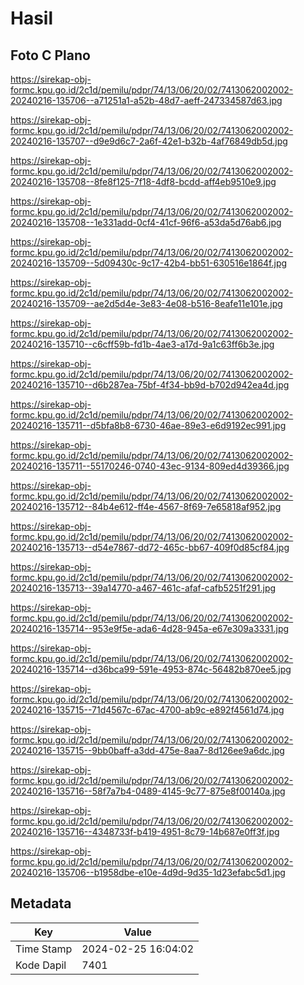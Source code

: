 # Hasil

## Foto C Plano

https://sirekap-obj-formc.kpu.go.id/2c1d/pemilu/pdpr/74/13/06/20/02/7413062002002-20240216-135706--a71251a1-a52b-48d7-aeff-247334587d63.jpg

https://sirekap-obj-formc.kpu.go.id/2c1d/pemilu/pdpr/74/13/06/20/02/7413062002002-20240216-135707--d9e9d6c7-2a6f-42e1-b32b-4af76849db5d.jpg

https://sirekap-obj-formc.kpu.go.id/2c1d/pemilu/pdpr/74/13/06/20/02/7413062002002-20240216-135708--8fe8f125-7f18-4df8-bcdd-aff4eb9510e9.jpg

https://sirekap-obj-formc.kpu.go.id/2c1d/pemilu/pdpr/74/13/06/20/02/7413062002002-20240216-135708--1e331add-0cf4-41cf-96f6-a53da5d76ab6.jpg

https://sirekap-obj-formc.kpu.go.id/2c1d/pemilu/pdpr/74/13/06/20/02/7413062002002-20240216-135709--5d09430c-9c17-42b4-bb51-630516e1864f.jpg

https://sirekap-obj-formc.kpu.go.id/2c1d/pemilu/pdpr/74/13/06/20/02/7413062002002-20240216-135709--ae2d5d4e-3e83-4e08-b516-8eafe11e101e.jpg

https://sirekap-obj-formc.kpu.go.id/2c1d/pemilu/pdpr/74/13/06/20/02/7413062002002-20240216-135710--c6cff59b-fd1b-4ae3-a17d-9a1c63ff6b3e.jpg

https://sirekap-obj-formc.kpu.go.id/2c1d/pemilu/pdpr/74/13/06/20/02/7413062002002-20240216-135710--d6b287ea-75bf-4f34-bb9d-b702d942ea4d.jpg

https://sirekap-obj-formc.kpu.go.id/2c1d/pemilu/pdpr/74/13/06/20/02/7413062002002-20240216-135711--d5bfa8b8-6730-46ae-89e3-e6d9192ec991.jpg

https://sirekap-obj-formc.kpu.go.id/2c1d/pemilu/pdpr/74/13/06/20/02/7413062002002-20240216-135711--55170246-0740-43ec-9134-809ed4d39366.jpg

https://sirekap-obj-formc.kpu.go.id/2c1d/pemilu/pdpr/74/13/06/20/02/7413062002002-20240216-135712--84b4e612-ff4e-4567-8f69-7e65818af952.jpg

https://sirekap-obj-formc.kpu.go.id/2c1d/pemilu/pdpr/74/13/06/20/02/7413062002002-20240216-135713--d54e7867-dd72-465c-bb67-409f0d85cf84.jpg

https://sirekap-obj-formc.kpu.go.id/2c1d/pemilu/pdpr/74/13/06/20/02/7413062002002-20240216-135713--39a14770-a467-461c-afaf-cafb5251f291.jpg

https://sirekap-obj-formc.kpu.go.id/2c1d/pemilu/pdpr/74/13/06/20/02/7413062002002-20240216-135714--953e9f5e-ada6-4d28-945a-e67e309a3331.jpg

https://sirekap-obj-formc.kpu.go.id/2c1d/pemilu/pdpr/74/13/06/20/02/7413062002002-20240216-135714--d36bca99-591e-4953-874c-56482b870ee5.jpg

https://sirekap-obj-formc.kpu.go.id/2c1d/pemilu/pdpr/74/13/06/20/02/7413062002002-20240216-135715--71d4567c-67ac-4700-ab9c-e892f4561d74.jpg

https://sirekap-obj-formc.kpu.go.id/2c1d/pemilu/pdpr/74/13/06/20/02/7413062002002-20240216-135715--9bb0baff-a3dd-475e-8aa7-8d126ee9a6dc.jpg

https://sirekap-obj-formc.kpu.go.id/2c1d/pemilu/pdpr/74/13/06/20/02/7413062002002-20240216-135716--58f7a7b4-0489-4145-9c77-875e8f00140a.jpg

https://sirekap-obj-formc.kpu.go.id/2c1d/pemilu/pdpr/74/13/06/20/02/7413062002002-20240216-135716--4348733f-b419-4951-8c79-14b687e0ff3f.jpg

https://sirekap-obj-formc.kpu.go.id/2c1d/pemilu/pdpr/74/13/06/20/02/7413062002002-20240216-135706--b1958dbe-e10e-4d9d-9d35-1d23efabc5d1.jpg


## Metadata

| Key        | Value               |
| ---------- | ------------------- |
| Time Stamp | 2024-02-25 16:04:02 |
| Kode Dapil | 7401                |



